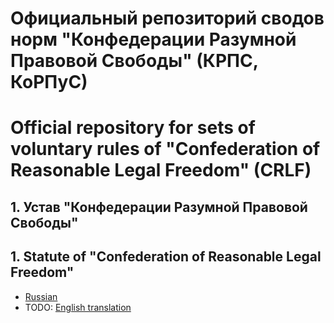 
# Официальный репозиторий сводов норм "Конфедерации Разумной Правовой Свободы" (КРПС, КоРПуС)
# Official repository for sets of voluntary rules of "Confederation of Reasonable Legal Freedom" (CRLF)

## 1. Устав "Конфедерации Разумной Правовой Свободы"
## 1. Statute of "Confederation of Reasonable Legal Freedom"

* [Russian](./0_CRLF_Statute_1.0_ru.md)
* TODO: [English translation](./0_CRLF_Statute_1.0_entran.md)
